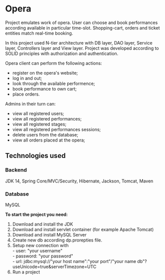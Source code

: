 # Opera
Project emulates work of opera.
User can choose and book performances according available in particular time-slot.
Shopping-cart, orders and ticket entities match real-time booking.

In this project used N-tier architecture with DB layer, DAO layer, Service layer, Controllers layer and View layer.
Project was developed according to SOLID principles with authorization and authentication.

Opera client can perform the following actions:

* register on the opera's website;
* log in and out;
* look through the available performence;
* book performance to own cart;
* place orders.

Admins in their turn can:

* view all registered users;
* view all registered performances;
* view all registered stages;
* view all registered performances sessions;
* delete users from the database;
* view all orders placed at the opera;


## Technologies used

### Backend
JDK 14, Spring Core/MVC/Security, Hibernate, Jackson, Tomcat, Maven
### Database 
MySQL

__To start the project you need:__ 

1. Download and install the JDK
2. Download and install servlet container (for example Apache Tomcat)
3. Download and install MySQL Server
4. Create new db according dp.prorepties file. 
5. Setup new connection with<br>
        - user: "your username"<br>
        - password: "your password"<br>
        - url: jdbc:mysql://"your host name":"your port"/"your name db"?useUnicode=true&serverTimezone=UTC
6.  Run a project
